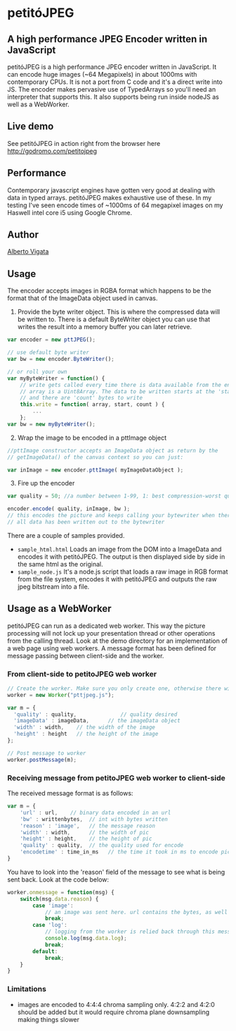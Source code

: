 petitóJPEG
===============================

## A high performance JPEG Encoder written in JavaScript ##

petitóJPEG is a high performance JPEG encoder written in JavaScript. It can encode huge images (~64 Megapixels) in about 1000ms with contemporary CPUs. It is not a port from C code and it's a direct write into JS. The encoder makes pervasive use of TypedArrays so you'll need an interpreter that supports this. It also supports being run inside nodeJS as well as a WebWorker.

## Live demo ##
See petitóJPEG in action right from the browser here http://godromo.com/petitojpeg

## Performance ##
Contemporary javascript engines have gotten very good at dealing with data in typed arrays. petitóJPEG makes exhaustive use of these. In my testing I've seen encode times of ~1000ms of 64 megapixel images on my Haswell intel core i5 using Google Chrome.

## Author ##
[Alberto Vigata](http://vigata.com/about)

## Usage ##
The encoder accepts images in RGBA format which happens to be the format that of the ImageData object used in canvas. 

1) Provide the byte writer object. This is where the compressed data will be written to. There is a default ByteWriter object you can use that writes the result into a memory buffer you can later retrieve.

```javascript
var encoder = new pttJPEG();

// use default byte writer
var bw = new encoder.ByteWriter();

// or roll your own
var myByteWriter = function() {
    // write gets called every time there is data available from the encoder
    // array is a Uint8Array. The data to be written starts at the 'start' position
    // and there are 'count' bytes to write
    this.write = function( array, start, count ) {
        ...
    };
var bw = new myByteWriter();
```

2) Wrap the image to be encoded in a pttImage object
```javascript
//pttImage constructor accepts an ImageData object as return by the 
// getImageData() of the canvas context so you can just:

var inImage = new encoder.pttImage( myImageDataObject );
```
3) Fire up the encoder
```javascript
var quality = 50; //a number between 1-99, 1: best compression-worst quality, 99: least compression-best quality

encoder.encode( quality, inImage, bw );
// this encodes the picture and keeps calling your bytewriter when there is data available. On exit
// all data has been written out to the bytewriter
```

There are a couple of samples provided. 
* `sample_html.html` Loads an image from the DOM into a ImageData and encodes it with petitóJPEG. The output is then displayed side by side in the same html as the original.
* `sample_node.js` It's a node.js script that loads a raw image in RGB format from the file system, encodes it with petitóJPEG and outputs the raw jpeg bitstream into a file.

## Usage as a WebWorker ##
petitóJPEG can run as a dedicated web worker. This way the picture processing will not lock up your presentation thread or other operations from the calling thread. Look at the demo directory for an implementation of a web page using web workers.
A message format has been defined for message passing between client-side and the worker.

### From client-side to petitoJPEG web worker ###
```javascript
// Create the worker. Make sure you only create one, otherwise there will be a thread per encode
worker = new Worker("pttjpeg.js");

var m = { 
  'quality' : quality,              // quality desired
  'imageData' : imageData,      // the imageData object
  'width' : width,    // the width of the image
  'height' : height   // the height of the image
};

// Post message to worker
worker.postMessage(m);
```

### Receiving message from petitoJPEG web worker to client-side ###
The received message format is as follows:
```javascript
var m = {
    'url' : url,    // binary data encoded in an url
    'bw' : writtenbytes,  // int with bytes written
    'reason' : 'image',   // the message reason 
    'width' : width,      // the width of pic  
    'height' : height,    // the height of pic
    'quality' : quality,  // the quality used for encode
    'encodetime' : time_in_ms   // the time it took in ms to encode picture
}
```

You have to look into the 'reason' field of the message to see what is being sent back. Look at the code below:
```javascript
worker.onmessage = function(msg) {
    switch(msg.data.reason) {
        case 'image':
            // an image was sent here. url contains the bytes, as well as the other relevant info
            break;
        case 'log':
            // logging from the worker is relied back through this message
            console.log(msg.data.log);
            break;
        default:
            break;
    }
}

```

### Limitations ###
* images are encoded to 4:4:4 chroma sampling only. 4:2:2 and 4:2:0 should be added but it would require chroma plane downsampling making things slower
